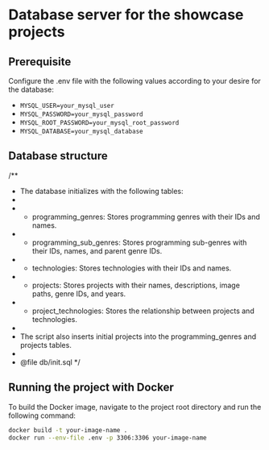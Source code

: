 # Database server for the showcase projects

## Prerequisite
Configure the .env file with the following values according to your desire for the database:
- `MYSQL_USER=your_mysql_user`
- `MYSQL_PASSWORD=your_mysql_password`
- `MYSQL_ROOT_PASSWORD=your_mysql_root_password`
- `MYSQL_DATABASE=your_mysql_database`

## Database structure
/**
 * The database initializes with the following tables:
 * 
 * - programming_genres: Stores programming genres with their IDs and names.
 * - programming_sub_genres: Stores programming sub-genres with their IDs, names, and parent genre IDs.
 * - technologies: Stores technologies with their IDs and names.
 * - projects: Stores projects with their names, descriptions, image paths, genre IDs, and years.
 * - project_technologies: Stores the relationship between projects and technologies.
 * 
 * The script also inserts initial projects into the programming_genres and projects tables.
 * 
 * @file db/init.sql
 */

## Running the project with Docker

To build the Docker image, navigate to the project root directory and run the following command:

```bash
docker build -t your-image-name .
docker run --env-file .env -p 3306:3306 your-image-name
```


